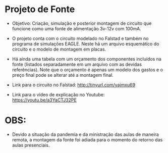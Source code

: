 # Projeto de Fonte

- Objetivo: Criação, simulação e posterior montagem de circuito que funcione
como uma fonte de alimentação 3v-12v com 100mA.

- O projeto conta com o circuito modelado no Falstad e também no programa de 
simulações EAGLE. Neste há um arquivo esquemático do circuito e o modelo de
montagem em placas.

- Há ainda uma tabela com um orçamento dos componentes incluídos na fonte (listados separadamente
em um arquivo com as devidas referências). Note que o orçamento é apenas um modelo
dos gastos e o preço final pode se alterar até a montagem final.


- Link para o circuito no Falstad: http://tinyurl.com/yajmxu69

- Link para o vídeo de explicação no Youtube: https://youtu.be/a3YaCTJ32PE

OBS:
====
- Devido a situação da pandemia e da ministração das aulas de maneira remota,
a montagem da fonte foi adiada para o momento do retorno das aulas presenciais.
